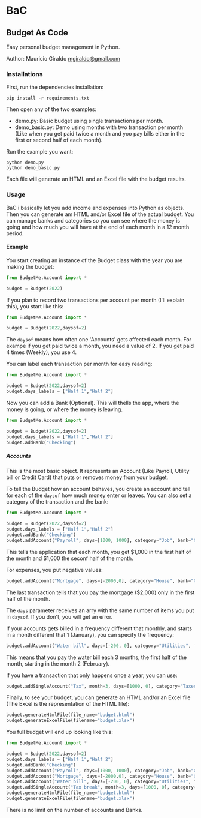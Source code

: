 # BaC 
## Budget As Code
Easy personal budget management in Python.

Author: Mauricio Giraldo <mgiraldo@gmail.com>

### Installations

First, run the dependencies installation:

```shell script
pip install -r requirements.txt
```

Then open any of the two examples:

* demo.py: Basic budget using single transactions per month.
* demo_basic.py: Demo using months with two transaction per month (Like when you get paid twice a month and yoo pay bills either in the first or second half of each month).

Run the example you want:

```shell script
python demo.py
python demo_basic.py
```

Each file will generate an HTML and an Excel file with the budget results.

### Usage

BaC i basically let you add income and expenses into Python as objects. Then you can generate am HTML and/or Excel file of the actual budget. You can manage banks and categories so you can see where the money is going and how much you will have at the end of each month in a 12 month period.

#### Example

You start creating an instance of the Budget class with the year you are making the budget:
```python
from BudgetMe.Account import *

budget = Budget(2022)
```

If you plan to record two transactions per account per month (I'll explain this), you start like this:

```python
from BudgetMe.Account import *

budget = Budget(2022,daysof=2)
```

The `daysof` means how often one 'Accounts' gets affected each month. For exampe if you get paid twice a month, you need a value of 2. If you get paid 4 times (Weekly), you use 4.

You can label each transaction per month for easy reading:

```python
from BudgetMe.Account import *

budget = Budget(2022,daysof=2)
budget.days_labels = ["Half 1","Half 2"]
```

Now you can add a Bank (Optional). This will thells the app, where the money is going, or where the money is leaving.

```python
from BudgetMe.Account import *

budget = Budget(2022,daysof=2)
budget.days_labels = ["Half 1","Half 2"]
budget.addBank("Checking")
```

##### Accounts

This is the most basic object. It represents an Account (Like Payroll, Utility bill or Credit Card) that puts or removes money from your budget.

To tell the Budget how an account behaves, you create an account and tell for each of the `daysof` how much money enter or leaves. You can also set a category of the transaction and the bank:

```python
from BudgetMe.Account import *

budget = Budget(2022,daysof=2)
budget.days_labels = ["Half 1","Half 2"]
budget.addBank("Checking")
budget.addAccount("Payroll", days=[1000, 1000], category="Job", bank="Checking")
```

This tells the application that each month, you get $1,000 in the first half of the month and $1,000 the seconf half of the month.

For expenses, you put negative values:

```python
budget.addAccount("Mortgage", days=[-2000,0], category="House", bank="Checking")
```

The last transaction tells that you pay the mortgage ($2,000) only in the first half of the month.

The `days` parameter receives an arry with the same number of items you put in `daysof`. If you don't, you will get an error.

If your accounts gets billed in a frequency different that monthly, and starts in a month different that 1 (January), you can specify the frequency:

```python
budget.addAccount("Water bill", days=[-200, 0], category="Utilities", frequency=3, start=2, bank="Checking")
```

This means that you pay the water bill each 3 months, the first half of the month, starting in the month 2 (February).

If you have a transaction that only happens once a year, you can use:

```python
budget.addSingleAccount("Tax", month=3, days=[1000, 0], category="Taxes", bank="Checking")
```
Finally, to see your budget, you can generate an HTML and/or an Excel file (The Excel is the representation of the HTML file):

```python
budget.generateHtmlFile(file_name="budget.html")
budget.generateExcelFile(filename="budget.xlsx")
```

You full budget will end up looking like this:

```python
from BudgetMe.Account import *

budget = Budget(2022,daysof=2)
budget.days_labels = ["Half 1","Half 2"]
budget.addBank("Checking")
budget.addAccount("Payroll", days=[1000, 1000], category="Job", bank="Checking")
budget.addAccount("Mortgage", days=[-2000,0], category="House", bank="Checking")
budget.addAccount("Water bill", days=[-200, 0], category="Utilities", frequency=3, start=2, bank="Checking")
budget.addSingleAccount("Tax break", month=3, days=[1000, 0], category="Taxes", bank="Checking")
budget.generateHtmlFile(file_name="budget.html")
budget.generateExcelFile(filename="budget.xlsx")
```

There is no limit on the number of accounts and Banks.